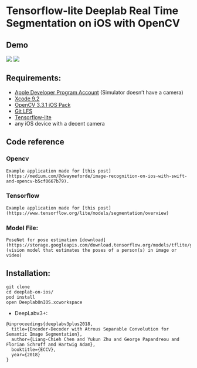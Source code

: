 # Tensorflow-lite Deeplab Real Time Segmentation on iOS with OpenCV

## Demo
![](http://www.ibbwhat.com/optimize1.gif)
![](http://www.ibbwhat.com/optimize2.gif)

## Requirements:
- [Apple Developer Program Account](https://opencv.org/releases.html) (Simulator doesn’t have a camera)
- [Xcode 9.2](https://developer.apple.com/xcode/)
- [OpenCV 3.3.1 iOS Pack](https://opencv.org/releases.html)
- [Git LFS](https://git-lfs.github.com/)
- [Tensorflow-lite](https://www.tensorflow.org/lite/)
- any iOS device with a decent camera


## Code reference

### Opencv 
    Example application made for [this post](https://medium.com/@dwayneforde/image-recognition-on-ios-with-swift-and-opencv-b5cf0667b79).

### Tensorflow 
    Example application made for [this post](https://www.tensorflow.org/lite/models/segmentation/overview)

### Model File: 
    PoseNet for pose estimation [download](https://storage.googleapis.com/download.tensorflow.org/models/tflite/gpu/multi_person_mobilenet_v1_075_float.tflite)
    (vision model that estimates the poses of a person(s) in image or video)

## Installation:
```
git clone 
cd deeplab-on-ios/
pod install
open DeeplabOnIOS.xcworkspace
```


*   DeepLabv3+:
```
@inproceedings{deeplabv3plus2018,
  title={Encoder-Decoder with Atrous Separable Convolution for Semantic Image Segmentation},
  author={Liang-Chieh Chen and Yukun Zhu and George Papandreou and Florian Schroff and Hartwig Adam},
  booktitle={ECCV},
  year={2018}
}
```

